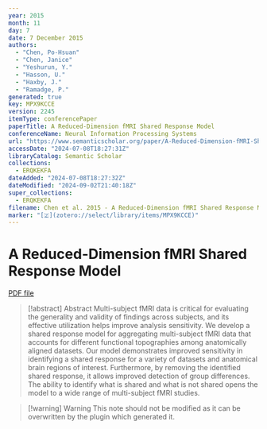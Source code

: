 ```yaml
---
year: 2015
month: 11
day: 7
date: 7 December 2015
authors:
  - "Chen, Po-Hsuan"
  - "Chen, Janice"
  - "Yeshurun, Y."
  - "Hasson, U."
  - "Haxby, J."
  - "Ramadge, P."
generated: true
key: MPX9KCCE
version: 2245
itemType: conferencePaper
paperTitle: A Reduced-Dimension fMRI Shared Response Model
conferenceName: Neural Information Processing Systems
url: "https://www.semanticscholar.org/paper/A-Reduced-Dimension-fMRI-Shared-Response-Model-Chen-Chen/5cead56f3dd1b38bb2ab2f090a2b6aaa212cce1c"
accessDate: "2024-07-08T18:27:31Z"
libraryCatalog: Semantic Scholar
collections:
  - ERQKEKFA
dateAdded: "2024-07-08T18:27:32Z"
dateModified: "2024-09-02T21:40:18Z"
super_collections:
  - ERQKEKFA
filename: Chen et al. 2015 - A Reduced-Dimension fMRI Shared Response Model.pdf
marker: "[🇿](zotero://select/library/items/MPX9KCCE)"
---
```

# A Reduced-Dimension fMRI Shared Response Model

[PDF file](/Papers/PDFs/Chen%20et%20al.%202015%20-%20A%20Reduced-Dimension%20fMRI%20Shared%20Response%20Model.pdf)

> [!abstract] Abstract
> Multi-subject fMRI data is critical for evaluating the generality and validity of findings across subjects, and its effective utilization helps improve analysis sensitivity. We develop a shared response model for aggregating multi-subject fMRI data that accounts for different functional topographies among anatomically aligned datasets. Our model demonstrates improved sensitivity in identifying a shared response for a variety of datasets and anatomical brain regions of interest. Furthermore, by removing the identified shared response, it allows improved detection of group differences. The ability to identify what is shared and what is not shared opens the model to a wide range of multi-subject fMRI studies.

>[!warning] Warning
> This note should not be modified as it can be overwritten by the plugin which generated it.

